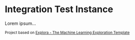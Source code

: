 # Integration Test Instance

Lorem ipsum...

<p><small>Project based on <a target="_blank" href="https://gitlab.aai.sh/resources/mlops/exploration-template">Explora - The Machine Learning Exploration Template</a></small></p>
